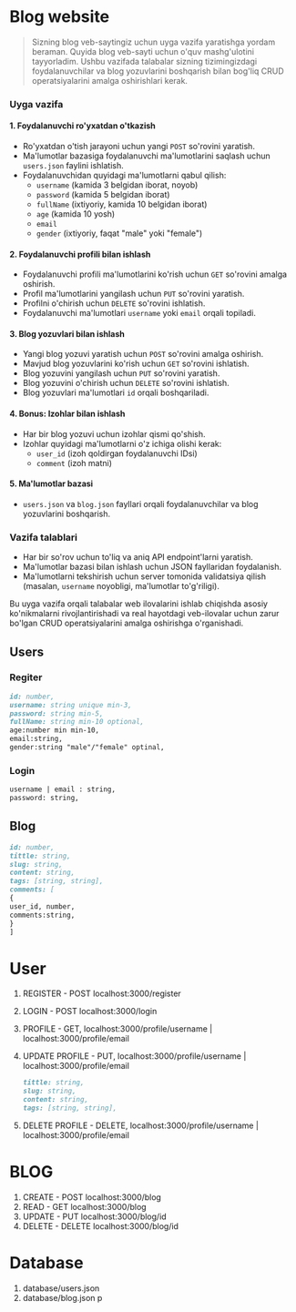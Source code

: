 # Blog website

> Sizning blog veb-saytingiz uchun uyga vazifa yaratishga yordam beraman. Quyida blog veb-sayti uchun o'quv mashg'ulotini tayyorladim. Ushbu vazifada talabalar sizning tizimingizdagi foydalanuvchilar va blog yozuvlarini boshqarish bilan bog'liq CRUD operatsiyalarini amalga oshirishlari kerak.

### Uyga vazifa

#### 1. Foydalanuvchi ro'yxatdan o'tkazish

- Ro'yxatdan o'tish jarayoni uchun yangi `POST` so'rovini yaratish.
- Ma'lumotlar bazasiga foydalanuvchi ma'lumotlarini saqlash uchun `users.json` faylini ishlatish.
- Foydalanuvchidan quyidagi ma'lumotlarni qabul qilish:
  - `username` (kamida 3 belgidan iborat, noyob)
  - `password` (kamida 5 belgidan iborat)
  - `fullName` (ixtiyoriy, kamida 10 belgidan iborat)
  - `age` (kamida 10 yosh)
  - `email`
  - `gender` (ixtiyoriy, faqat "male" yoki "female")

#### 2. Foydalanuvchi profili bilan ishlash

- Foydalanuvchi profili ma'lumotlarini ko'rish uchun `GET` so'rovini amalga oshirish.
- Profil ma'lumotlarini yangilash uchun `PUT` so'rovini yaratish.
- Profilni o'chirish uchun `DELETE` so'rovini ishlatish.
- Foydalanuvchi ma'lumotlari `username` yoki `email` orqali topiladi.

#### 3. Blog yozuvlari bilan ishlash

- Yangi blog yozuvi yaratish uchun `POST` so'rovini amalga oshirish.
- Mavjud blog yozuvlarini ko'rish uchun `GET` so'rovini ishlatish.
- Blog yozuvini yangilash uchun `PUT` so'rovini yaratish.
- Blog yozuvini o'chirish uchun `DELETE` so'rovini ishlatish.
- Blog yozuvlari ma'lumotlari `id` orqali boshqariladi.

#### 4. Bonus: Izohlar bilan ishlash

- Har bir blog yozuvi uchun izohlar qismi qo'shish.
- Izohlar quyidagi ma'lumotlarni o'z ichiga olishi kerak:
  - `user_id` (izoh qoldirgan foydalanuvchi IDsi)
  - `comment` (izoh matni)

#### 5. Ma'lumotlar bazasi

- `users.json` va `blog.json` fayllari orqali foydalanuvchilar va blog yozuvlarini boshqarish.

### Vazifa talablari

- Har bir so'rov uchun to'liq va aniq API endpoint'larni yaratish.
- Ma'lumotlar bazasi bilan ishlash uchun JSON fayllaridan foydalanish.
- Ma'lumotlarni tekshirish uchun server tomonida validatsiya qilish (masalan, `username` noyobligi, ma'lumotlar to'g'riligi).

Bu uyga vazifa orqali talabalar web ilovalarini ishlab chiqishda asosiy ko'nikmalarni rivojlantirishadi va real hayotdagi veb-ilovalar uchun zarur bo'lgan CRUD operatsiyalarini amalga oshirishga o'rganishadi.

## Users

### Regiter

```md
id: number,
username: string unique min-3,
password: string min-5,
fullName: string min-10 optional,
age:number min min-10,
email:string,
gender:string "male"/"female" optinal,
```

### Login

```md
username | email : string,
password: string,
```

## Blog

```md
id: number,
tittle: string,
slug: string,
content: string,
tags: [string, string],
comments: [
{
user_id, number,
comments:string,
}
]
```

# User

1. REGISTER - POST localhost:3000/register

2. LOGIN - POST localhost:3000/login
3. PROFILE - GET, localhost:3000/profile/username | localhost:3000/profile/email
4. UPDATE PROFILE - PUT, localhost:3000/profile/username | localhost:3000/profile/email

   ```md
   tittle: string,
   slug: string,
   content: string,
   tags: [string, string],
   ```

5. DELETE PROFILE - DELETE, localhost:3000/profile/username | localhost:3000/profile/email

# BLOG

1. CREATE - POST localhost:3000/blog
2. READ - GET localhost:3000/blog
3. UPDATE - PUT localhost:3000/blog/id
4. DELETE - DELETE localhost:3000/blog/id

# Database

1. database/users.json
2. database/blog.json
   p
